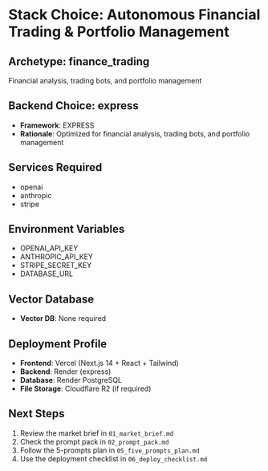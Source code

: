 # Stack Choice: Autonomous Financial Trading & Portfolio Management

## Archetype: finance_trading
Financial analysis, trading bots, and portfolio management

## Backend Choice: express
- **Framework**: EXPRESS
- **Rationale**: Optimized for financial analysis, trading bots, and portfolio management

## Services Required
- openai
- anthropic
- stripe

## Environment Variables
- OPENAI_API_KEY
- ANTHROPIC_API_KEY
- STRIPE_SECRET_KEY
- DATABASE_URL

## Vector Database
- **Vector DB**: None required

## Deployment Profile
- **Frontend**: Vercel (Next.js 14 + React + Tailwind)
- **Backend**: Render (express)
- **Database**: Render PostgreSQL
- **File Storage**: Cloudflare R2 (if required)

## Next Steps
1. Review the market brief in `01_market_brief.md`
2. Check the prompt pack in `02_prompt_pack.md`
3. Follow the 5-prompts plan in `05_five_prompts_plan.md`
4. Use the deployment checklist in `06_deploy_checklist.md`
